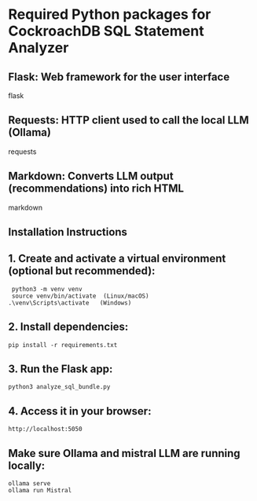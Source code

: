 # Required Python packages for CockroachDB SQL Statement Analyzer

## Flask: Web framework for the user interface
flask

## Requests: HTTP client used to call the local LLM (Ollama)
requests

## Markdown: Converts LLM output (recommendations) into rich HTML
markdown

## Installation Instructions

## 1. Create and activate a virtual environment (optional but recommended):
     python3 -m venv venv
     source venv/bin/activate  (Linux/macOS)
    .\venv\Scripts\activate   (Windows)
 
## 2. Install dependencies:
    pip install -r requirements.txt

## 3. Run the Flask app:
    python3 analyze_sql_bundle.py
 
## 4. Access it in your browser:
    http://localhost:5050

##  Make sure Ollama and mistral LLM are  running locally:
   ```
   ollama serve  
   ollama run Mistral
```
